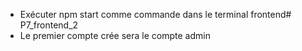 - Exécuter npm start comme commande dans le terminal frontend# P7_frontend_2
- Le premier compte crée sera le compte admin
